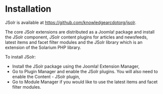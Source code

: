 # Installation

JSolr is available at https://github.com/knowledgearcdotorg/jsolr.

The core JSolr extensions are distributed as a Joomla! package and install the JSolr component, JSolr content plugins for articles and newsfeeds, latest items and facet filter modules and the JSolr library which is an extension of the Solarium PHP library.

To install JSolr:

* Install the JSolr package using the Joomla! Extension Manager,
* Go to Plugin Manager and enable the JSolr plugins. You will also need to enable the Content - JSolr plugin,
* Go to Module Manager if you would like to use the latest items and facet filter modules.
